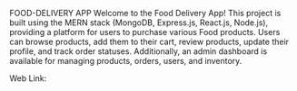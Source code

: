 FOOD-DELIVERY APP 
Welcome to the Food Delivery App! This project is built using the MERN stack (MongoDB, Express.js, React.js, Node.js), providing a platform for users to purchase various Food products. Users can browse products, add them to their cart, review products, update their profile, and track order statuses. Additionally, an admin dashboard is available for managing products, orders, users, and inventory.

Web Link: 
